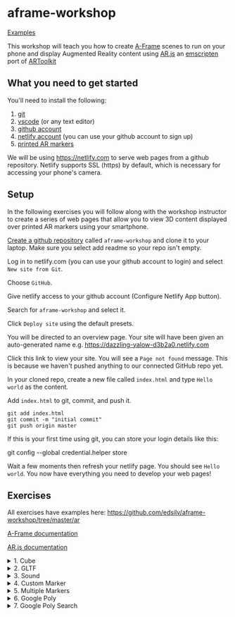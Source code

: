 # aframe-workshop

[Examples](https://aframe-workshop.com)

This workshop will teach you how to create [A-Frame](https://aframe.io/) scenes to run on your phone and display Augmented Reality content using [AR.js](https://github.com/jeromeetienne/AR.js/blob/master/README.md) an [emscripten](https://en.wikipedia.org/wiki/Emscripten) port of [ARToolkit](https://github.com/artoolkit/artoolkit5)

## What you need to get started

You'll need to install the following:

1. [git](https://git-scm.com/book/en/v2/Getting-Started-Installing-Git)
2. [vscode](https://code.visualstudio.com/) (or any text editor)
3. [github account](https://github.com)
4. [netlify account](https://netlify.com) (you can use your github account to sign up)
5. [printed AR markers](https://github.com/edsilv/aframe-workshop/blob/master/assets/markers/markers.png)

We will be using https://netlify.com to serve web pages from a github repository. Netlify supports SSL (https) by default, which is necessary for accessing your phone's camera.

## Setup

In the following exercises you will follow along with the workshop instructor to create a series of web pages that allow you to view 3D content displayed over printed AR markers using your smartphone.

[Create a github repository](https://help.github.com/en/articles/create-a-repo) called `aframe-workshop` and clone it to your laptop. Make sure you select add readme so your repo isn't empty.

Log in to netlify.com (you can use your github account to login) and select `New site from Git`. 

Choose `GitHub`.

Give netlify access to your github account (Configure Netlify App button).

Search for `aframe-workshop` and select it.

Click `Deploy site` using the default presets.

You will be directed to an overview page. Your site will have been given an auto-generated name e.g. https://dazzling-yalow-d3b2a0.netlify.com

Click this link to view your site. You will see a `Page not found` message. This is because we haven't pushed anything to our connected GitHub repo yet.

In your cloned repo, create a new file called `index.html` and type `Hello world` as the content.

Add `index.html` to git, commit, and push it.

    git add index.html
    git commit -m "initial commit"
    git push origin master

If this is your first time using git, you can store your login details like this:

  git config --global credential.helper store

Wait a few moments then refresh your netlify page. You should see `Hello world`. You now have everything you need to develop your web pages!

## Exercises

All exercises have examples here: https://github.com/edsilv/aframe-workshop/tree/master/ar

[A-Frame documentation](https://aframe.io/docs/0.9.0/introduction/)

[AR.js documentation](https://github.com/jeromeetienne/AR.js-docs)

<details>
<summary>1. Cube</summary>

Create a new file called `1-cube.html`. Copy and paste this "boilerplate" code into it:

```html
<html>
  <head>
    <title>A-Frame Workshop</title>
    <script src="https://aframe.io/releases/0.9.2/aframe.min.js"></script>
    <script src="https://unpkg.com/ar.js@1.7.1/aframe/build/aframe-ar.min.js"></script>
  </head>

  <body style="margin: 0px; overflow: hidden;">
    <a-scene embedded arjs="sourceType: webcam;">
    </a-scene>
  </body>
</html>
```

Push it to your github repo's master branch. Now browse to your netlify site `/1-cube.html`.

You browser may prompt you to have access to your camera, click `allow`.

**Goals**

- Display a 3D cube above the printed Hiro marker preset (check the aframe.io documentation for `a-box`, search google for "a-marker-camera")
- Change the default size, position, rotation, and color of the cube 

</details>

<details>
<summary>2. GLTF</summary>

Save your `1-cube.html` as a new `2-gltf.html` page, removing your cube from the scene.

**Goals**

- Load a gltf model above the Hiro marker, e.g. https://nomad-project.co.uk/objects/collection/headrest/_headrest/headrest.gltf
- Animate the rotation of the model about the Y (up) axis
- Use `<a-assets>` to preload your gltf
- Use `debugUIEnabled: false;` to remove debug message overlays
- Use `vr-mode-ui="enabled: false"` to remove VR goggles toggle (not needed)
- Use `renderer="logarithmicDepthBuffer: true; colorManagement: true;"`to [fix z-fighting](https://github.com/jeromeetienne/AR.js/issues/410#issuecomment-495952203) and enable colour management (otherwise gltfs don't display correctly)
- Use `loading-screen="dotsColor: white; backgroundColor: black"` to create a customised loading screen

</details>

<details>
<summary>3. Sound</summary>

Save your `2-gltf.html` as a new `3-sound.html` page.

**Goals**

- Add a sound asset to `assets` using a URL to an MP3 file.
- Add an `a-sound` tag to your `a-scene` that plays when the object is shown.

**Notes**

- Put your gltf and sound inside a `<a-marker type="pattern" preset="hiro"></a-marker>` and replace your `<a-marker-camera preset="hiro"></a-marker-camera>` with a `<a-entity camera></a-entity>`. This is a helpful way to group objects by marker.
- Use the `play-on-marker-visible` component to only play the sound when the parent marker is visible.

</details>

<details>
<summary>4. Custom Marker</summary>

Save your `3-sound.html` page as a new `4-custom-marker.html` page, removing everything from your `a-scene`.

**Goals**

- Upload `assets/markers/upload/0.png` to create a custom marker here: https://jeromeetienne.github.io/AR.js/three.js/examples/marker-training/examples/generator.html
- Download the generated .patt file and add to `assets/markers`
- Use this custom marker in your scene instead of the Hiro marker preset

**Notes**

- Set AR.js `patternRatio: 0.66;`: Aesthetically, it's preferable for the black border to match the Aruco grid pattern. `patternRatio: 0.66;` is needed as the marker ratio isn't 50%. A "Pattern Ratio 0.6" in the marker generator means that the pattern within the marker makes up 60% of the overall marker width (including border). For a 4x4 aruco the pattern ratio is 4/6 (4 grid items plus 2 sides of border). For a 5x5 it's 5/7 (5 grid items plus two sides of border), etc.
- Use `<a-entity camera></a-entity>`
- Models must be placed inside the `a-marker` tags
- Better to use simple shapes for markers
- Markers must not have rotational symmetry
- Black borders seem to work best
- Thicker borders are better for stability
- Markers can be as small as 1.5/2cm but it means that the phone has to be held close

</details>

<details>
<summary>5. Multiple Markers</summary>

Save your `4-custom-marker.html` page as a new `5-multiple-markers.html` page.

**Goals**

- Upload `assets/markers/upload/1.png` to create a custom marker here: https://jeromeetienne.github.io/AR.js/three.js/examples/marker-training/examples/generator.html
- Use this second custom marker in your scene to display https://nomad-project.co.uk/objects/collection/gourd/_gourd/gourd.gltf
- Create a `rotating` mixin instead of duplicating the animation attribute.

</details>

<details>
<summary>6. Google Poly</summary>

**Goals**

- [Sign up for a Google Poly API key](https://developers.google.com/poly/develop/web)
- Add a [Google Poly A-Frame component](https://github.com/TopRankMarketing/aframe-google-poly-component) to your scene to display a given object or objects.

</details>
<details>
<summary>7. Google Poly Search</summary>

**Goals**

- Query objects in a particular category and display them over dynamically generated markers.

</details>
<!--
<details>
<summary>7. Google Poly User</summary>

**Goals**

- [Set up an OAuth User Agent](https://developers.google.com/identity/protocols/OAuth2UserAgent)
- Request objects by a particular user and display them over markers.

</details>-->